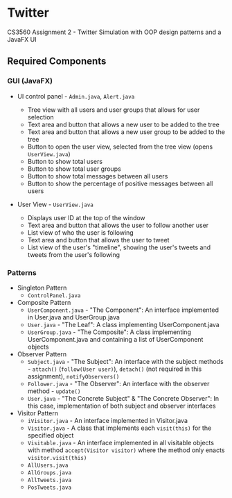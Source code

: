 # Twitter
CS3560 Assignment 2 - Twitter Simulation with OOP design patterns and a JavaFX UI

## Required Components

### GUI (JavaFX)
* UI control panel - `Admin.java`, `Alert.java`
  * Tree view with all users and user groups that allows for user selection
  * Text area and button that allows a new user to be added to the tree
  * Text area and button that allows a new user group to be added to the tree
  * Button to open the user view, selected from the tree view (opens `UserView.java`)
  * Button to show total users
  * Button to show total user groups
  * Button to show total messages between all users
  * Button to show the percentage of positive messages between all users
  
* User View - `UserView.java`
  * Displays user ID at the top of the window
  * Text area and button that allows the user to follow another user
  * List view of who the user is following
  * Text area and button that allows the user to tweet
  * List view of the user's "timeline", showing the user's tweets and tweets from the user's following
  
### Patterns
* Singleton Pattern
  * `ControlPanel.java`
* Composite Pattern
  * `UserComponent.java` - "The Component": An interface implemented in User.java and UserGroup.java
  * `User.java` - "The Leaf": A class implementing UserComponent.java
  * `UserGroup.java` - "The Composite": A class implementing UserComponent.java and containing a list of UserComponent objects
* Observer Pattern
  * `Subject.java` - "The Subject": An interface with the subject methods - `attach()` (`follow(User user)`), `detach()` (not required in this assignment), `notifyObservers()`
  * `Follower.java` - "The Observer": An interface with the observer method - `update()`
  * `User.java` - "The Concrete Subject" & "The Concrete Observer": In this case, implementation of both subject and observer interfaces
* Visitor Pattern
  * `iVisitor.java` - An interface implemented in Visitor.java
  * `Visitor.java` - A class that implements each `visit(this)` for the specified object
  * `Visitable.java` - An interface implemented in all visitable objects with method `accept(Visitor visitor)` where the method only enacts `visitor.visit(this)`
  * `AllUsers.java`
  * `AllGroups.java`
  * `AllTweets.java`
  * `PosTweets.java`
  
